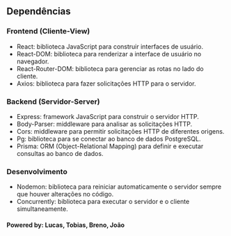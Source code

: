## Dependências

### Frontend (Cliente-View)

- React: biblioteca JavaScript para construir interfaces de usuário.
- React-DOM: biblioteca para renderizar a interface de usuário no navegador.
- React-Router-DOM: biblioteca para gerenciar as rotas no lado do cliente.
- Axios: biblioteca para fazer solicitações HTTP para o servidor.

### Backend (Servidor-Server)

- Express: framework JavaScript para construir o servidor HTTP.
- Body-Parser: middleware para analisar as solicitações HTTP.
- Cors: middleware para permitir solicitações HTTP de diferentes origens.
- Pg: biblioteca para se conectar ao banco de dados PostgreSQL.
- Prisma: ORM (Object-Relational Mapping) para definir e executar consultas ao banco de dados.

### Desenvolvimento

- Nodemon: biblioteca para reiniciar automaticamente o servidor sempre que houver alterações no código.
- Concurrently: biblioteca para executar o servidor e o cliente simultaneamente.

#### Powered by: Lucas, Tobias, Breno, João